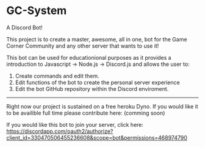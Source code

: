 # GC-System
A Discord Bot!

This project is to create a master, awesome, all in one, bot for the Game Corner Community and any other server that wants to use it!

This bot can be used for educationional purposes as it provides a introduction to Javascript -> Node.js -> Discord.js and allows the user to:
1. Create commands and edit them.
2. Edit functions of the bot to create the personal server experience
2. Edit the bot GitHub repository within the Discord enviroment.

___

Right now our project is sustained on a free heroku Dyno. If you would like it to be availible full time please contribute here: 
(comming soon)

If you would like this bot to join your server, click here: https://discordapp.com/oauth2/authorize?client_id=330470506455236608&scope=bot&permissions=468974790
